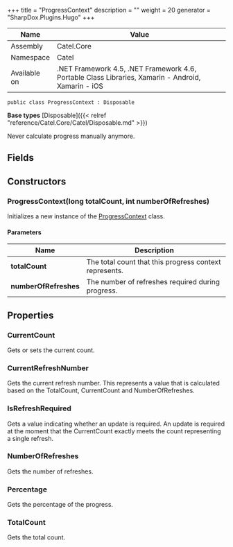 

+++
title = "ProgressContext" 
description = ""
weight = 20
generator = "SharpDox.Plugins.Hugo"
+++

Name|Value
---|---
Assembly|Catel.Core
Namespace|Catel
Available on|.NET Framework 4.5, .NET Framework 4.6, Portable Class Libraries, Xamarin - Android, Xamarin - iOS

```
public class ProgressContext : Disposable
```

**Base types**
[Disposable]({{&lt; relref "reference/Catel.Core/Catel/Disposable.md" &gt;}})

Never calculate progress manually anymore.

## Fields

## Constructors

### ProgressContext(long totalCount, int numberOfRefreshes)

Initializes a new instance of the [ProgressContext](#) class.

#### Parameters

Name|Description
---|---
**totalCount**|The total count that this progress context represents.
**numberOfRefreshes**|The number of refreshes required during progress.

## Properties

### CurrentCount

Gets or sets the current count.

### CurrentRefreshNumber

Gets the current refresh number. This represents a value that is calculated based on the TotalCount, CurrentCount and NumberOfRefreshes.

### IsRefreshRequired

Gets a value indicating whether an update is required. An update is required at the moment that the CurrentCount exactly meets the count representing a single refresh.

### NumberOfRefreshes

Gets the number of refreshes.

### Percentage

Gets the percentage of the progress.

### TotalCount

Gets the total count.

